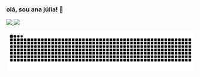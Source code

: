 ### olá, sou ana júlia! 👋

<div>
  <a href="https://github.com/anaahnb">
  <img height="155em" src="https://github-readme-stats.vercel.app/api?username=anaahnb&show_icons=true&theme=dracula&include_all_commits=true&count_private=true"/>
  <img height="155em" src="https://github-readme-stats.vercel.app/api/top-langs/?username=anaahnb&layout=compact&langs_count=7&theme=dracula"/>
</div>
  
![Snake animation](https://github.com/anaahnb/anaahnb/blob/output/github-contribution-grid-snake.svg)
